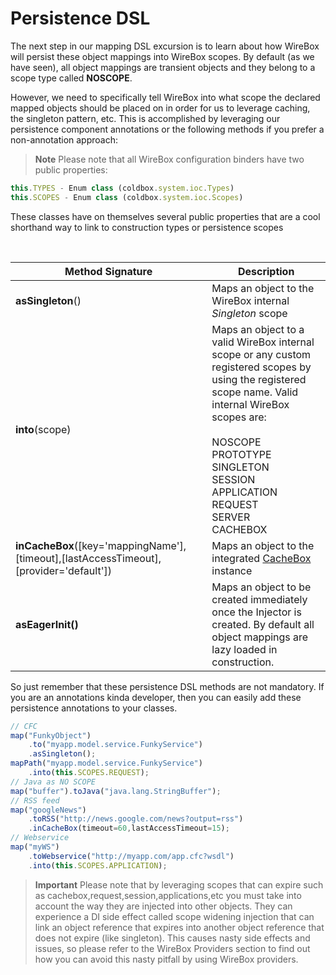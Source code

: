 # Persistence DSL

The next step in our mapping DSL excursion is to learn about how WireBox will persist these object mappings into WireBox scopes. By default (as we have seen), all object mappings are transient objects and they belong to a scope type called **NOSCOPE**.

However, we need to specifically tell WireBox into what scope the declared mapped objects should be placed on in order for us to leverage caching, the singleton pattern, etc. This is accomplished by leveraging our persistence component annotations or the following methods if you prefer a non-annotation approach:

> **Note** Please note that all WireBox configuration binders have two public properties:

```js
this.TYPES - Enum class (coldbox.system.ioc.Types)
this.SCOPES - Enum class (coldbox.system.ioc.Scopes)
```

These classes have on themselves several public properties that are a cool shorthand way to link to construction types or persistence scopes


<br>

|Method Signature|Description|
|--|--|
|<b>asSingleton</b>()|Maps an object to the WireBox internal <i>Singleton</i> scope|
|<b>into</b>(scope) |Maps an object to a valid WireBox internal scope or any custom registered scopes by using the registered scope name. Valid internal WireBox scopes are:<br><br>NOSCOPE<br>PROTOTYPE<br>SINGLETON<br>SESSION<br>APPLICATION<br>REQUEST<br>SERVER <br>CACHEBOX|
|<b>inCacheBox</b>([key='mappingName'],[timeout],[lastAccessTimeout],[provider='default'])|Maps an object to the integrated <a href="wiki/CacheBox.cfm">CacheBox</a> instance|
|<b>asEagerInit()</b> |Maps an object to be created immediately once the Injector is created. By default all object mappings are lazy loaded in construction.|

So just remember that these persistence DSL methods are not mandatory. If you are an annotations kinda developer, then you can easily add these persistence annotations to your classes.

```javascript
// CFC
map("FunkyObject")
	.to("myapp.model.service.FunkyService")
	.asSingleton();
mapPath("myapp.model.service.FunkyService")
	.into(this.SCOPES.REQUEST);
// Java as NO SCOPE
map("buffer").toJava("java.lang.StringBuffer");
// RSS feed
map("googleNews")
	.toRSS("http://news.google.com/news?output=rss")
	.inCacheBox(timeout=60,lastAccessTimeout=15);
// Webservice
map("myWS")
	.toWebservice("http://myapp.com/app.cfc?wsdl")
	.into(this.SCOPES.APPLICATION);
```

> **Important** Please note that by leveraging scopes that can expire such as cachebox,request,session,applications,etc you must take into account the way they are injected into other objects. They can experience a DI side effect called scope widening injection that can link an object reference that expires into another object reference that does not expire (like singleton). This causes nasty side effects and issues, so please refer to the WireBox Providers section to find out how you can avoid this nasty pitfall by using WireBox providers.
